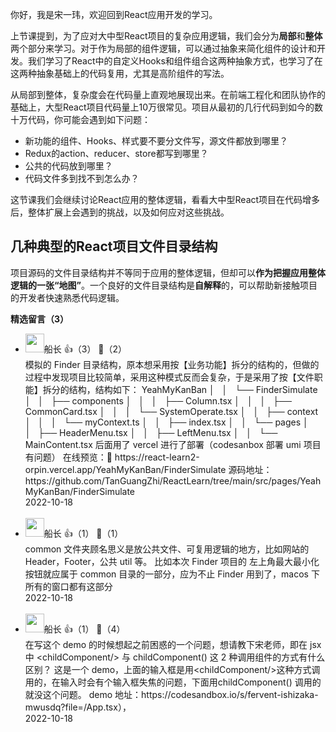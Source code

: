 你好，我是宋一玮，欢迎回到React应用开发的学习。

上节课提到，为了应对大中型React项目的复杂应用逻辑，我们会分为**局部**和**整体**两个部分来学习。对于作为局部的组件逻辑，可以通过抽象来简化组件的设计和开发。我们学习了React中的自定义Hooks和组件组合这两种抽象方式，也学习了在这两种抽象基础上的代码复用，尤其是高阶组件的写法。

从局部到整体，复杂度会在代码量上直观地展现出来。在前端工程化和团队协作的基础上，大型React项目代码量上10万很常见。项目从最初的几行代码到如今的数十万代码，你可能会遇到如下问题：

- 新功能的组件、Hooks、样式要不要分文件写，源文件都放到哪里？
- Redux的action、reducer、store都写到哪里？
- 公共的代码放到哪里？
- 代码文件多到找不到怎么办？

这节课我们会继续讨论React应用的整体逻辑，看看大中型React项目在代码增多后，整体扩展上会遇到的挑战，以及如何应对这些挑战。

## 几种典型的React项目文件目录结构

项目源码的文件目录结构并不等同于应用的整体逻辑，但却可以**作为把握应用整体逻辑的一张“地图”**。一个良好的文件目录结构是**自解释**的，可以帮助新接触项目的开发者快速熟悉代码逻辑。
<div><strong>精选留言（3）</strong></div><ul>
<li><img src="https://static001.geekbang.org/account/avatar/00/30/61/98/0d6b499d.jpg" width="30px"><span>船长</span> 👍（3） 💬（2）<div>模拟的 Finder 目录结构，原本想采用按【业务功能】拆分的结构的，但做的过程中发现项目比较简单，采用这种模式反而会复杂，于是采用了按【文件职能】拆分的结构，结构如下：
 YeahMyKanBan
│   │       └── FinderSimulate
│   │           ├── components
│   │           │   ├── Column.tsx
│   │           │   ├── CommonCard.tsx
│   │           │   └── SystemOperate.tsx
│   │           ├── context
│   │           │   └── myContext.ts
│   │           ├── index.tsx
│   │           └── pages
│   │               ├── HeaderMenu.tsx
│   │               ├── LeftMenu.tsx
│   │               └── MainContent.tsx
后面用了 vercel 进行了部署（codesanbox 部署 umi 项目有问题）
在线预览：🔗 https:&#47;&#47;react-learn2-orpin.vercel.app&#47;YeahMyKanBan&#47;FinderSimulate
源码地址：https:&#47;&#47;github.com&#47;TanGuangZhi&#47;ReactLearn&#47;tree&#47;main&#47;src&#47;pages&#47;YeahMyKanBan&#47;FinderSimulate</div>2022-10-18</li><br/><li><img src="https://static001.geekbang.org/account/avatar/00/30/61/98/0d6b499d.jpg" width="30px"><span>船长</span> 👍（1） 💬（1）<div>common 文件夹顾名思义是放公共文件、可复用逻辑的地方，比如网站的 Header，Footer，公共 util 等。
比如本次 Finder 项目的 左上角最大最小化按钮就应属于 common 目录的一部分，应为不止 Finder 用到了，macos 下所有的窗口都有这部分</div>2022-10-18</li><br/><li><img src="https://static001.geekbang.org/account/avatar/00/30/61/98/0d6b499d.jpg" width="30px"><span>船长</span> 👍（1） 💬（4）<div>在写这个 demo 的时候想起之前困惑的一个问题，想请教下宋老师，即在 jsx 中 &lt;childComponent&#47;&gt; 与 childComponent() 这 2 种调用组件的方式有什么区别？
这是一个 demo，上面的输入框是用&lt;childComponent&#47;&gt;这种方式调用的，在输入时会有个输入框失焦的问题，下面用childComponent() 调用的就没这个问题。
demo 地址：https:&#47;&#47;codesandbox.io&#47;s&#47;fervent-ishizaka-mwusdq?file=&#47;App.tsx），</div>2022-10-18</li><br/>
</ul>